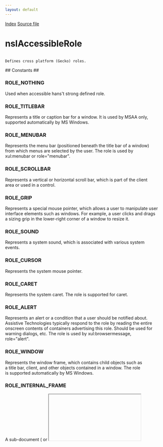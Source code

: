 ```yaml
---
layout: default
---
```

<div id='links'><a href="../index.html">Index</a>
<a href="http://dxr.mozilla.org/mozilla-central/source/accessible/interfaces/nsIAccessibleRole.idl">Source file</a>
</div>

# nsIAccessibleRole #
<code>  
Defines cross platform (Gecko) roles.  
  
</code>
## Constants ##

### ROLE_NOTHING ###
  
Used when accessible hans't strong defined role.  
  

### ROLE_TITLEBAR ###
  
Represents a title or caption bar for a window. It is used by MSAA only,  
supported automatically by MS Windows.  
  

### ROLE_MENUBAR ###
  
Represents the menu bar (positioned beneath the title bar of a window)  
from which menus are selected by the user. The role is used by  
xul:menubar or role="menubar".  
  

### ROLE_SCROLLBAR ###
  
Represents a vertical or horizontal scroll bar, which is part of the client  
area or used in a control.  
  

### ROLE_GRIP ###
  
Represents a special mouse pointer, which allows a user to manipulate user  
interface elements such as windows. For example, a user clicks and drags  
a sizing grip in the lower-right corner of a window to resize it.  
  

### ROLE_SOUND ###
  
Represents a system sound, which is associated with various system events.  
  

### ROLE_CURSOR ###
  
Represents the system mouse pointer.  
  

### ROLE_CARET ###
  
Represents the system caret. The role is supported for caret.  
  

### ROLE_ALERT ###
  
Represents an alert or a condition that a user should be notified about.  
Assistive Technologies typically respond to the role by reading the entire  
onscreen contents of containers advertising this role. Should be used for  
warning dialogs, etc. The role is used by xul:browsermessage,  
role="alert".  
  

### ROLE_WINDOW ###
  
Represents the window frame, which contains child objects such as  
a title bar, client, and other objects contained in a window. The role  
is supported automatically by MS Windows.  
  

### ROLE_INTERNAL_FRAME ###
  
A sub-document (<frame> or <iframe>)  
  

### ROLE_MENUPOPUP ###
  
Represents a menu, which presents a list of options from which the user can  
make a selection to perform an action. It is used for role="menu".  
  

### ROLE_MENUITEM ###
  
Represents a menu item, which is an entry in a menu that a user can choose  
to carry out a command, select an option. It is used for xul:menuitem,  
role="menuitem".  
  

### ROLE_TOOLTIP ###
  
Represents a ToolTip that provides helpful hints.  
  

### ROLE_APPLICATION ###
  
Represents a main window for an application. It is used for  
role="application". Also refer to ROLE_APP_ROOT  
  

### ROLE_DOCUMENT ###
  
Represents a document window. A document window is always contained within  
an application window. It is used for role="document".  
  

### ROLE_PANE ###
  
Represents a pane within a frame or document window. Users can navigate  
between panes and within the contents of the current pane, but cannot  
navigate between items in different panes. Thus, panes represent a level  
of grouping lower than frame windows or documents, but above individual  
controls. It is used for the first child of a <frame> or <iframe>.  
  

### ROLE_CHART ###
  
Represents a graphical image used to represent data.  
  

### ROLE_DIALOG ###
  
Represents a dialog box or message box. It is used for xul:dialog,   
role="dialog".  
  

### ROLE_BORDER ###
  
Represents a window border.  
  

### ROLE_GROUPING ###
  
Logically groups other objects. There is not always a parent-child  
relationship between the grouping object and the objects it contains. It  
is used for html:textfield, xul:groupbox, role="group".  
  

### ROLE_SEPARATOR ###
  
Used to visually divide a space into two regions, such as a separator menu  
item or a bar that divides split panes within a window. It is used for  
xul:separator, html:hr, role="separator".  
  

### ROLE_TOOLBAR ###
  
Represents a toolbar, which is a grouping of controls (push buttons or  
toggle buttons) that provides easy access to frequently used features. It  
is used for xul:toolbar, role="toolbar".  
  

### ROLE_STATUSBAR ###
  
Represents a status bar, which is an area at the bottom of a window that  
displays information about the current operation, state of the application,  
or selected object. The status bar has multiple fields, which display  
different kinds of information. It is used for xul:statusbar.  
  

### ROLE_TABLE ###
  
Represents a table that contains rows and columns of cells, and optionally,  
row headers and column headers. It is used for html:table,  
role="grid". Also refer to the following roles: ROLE_COLUMNHEADER,  
ROLE_ROWHEADER, ROLE_COLUMN, ROLE_ROW, ROLE_CELL.  
  

### ROLE_COLUMNHEADER ###
  
Represents a column header, providing a visual label for a column in  
a table. It is used for XUL tree column headers, html:th,  
role="colheader". Also refer to ROLE_TABLE.  
  

### ROLE_ROWHEADER ###
  
Represents a row header, which provides a visual label for a table row.  
It is used for role="rowheader". Also, see ROLE_TABLE.  
  

### ROLE_COLUMN ###
  
Represents a column of cells within a table. Also, see ROLE_TABLE.  
  

### ROLE_ROW ###
  
Represents a row of cells within a table. Also, see ROLE_TABLE.  
  

### ROLE_CELL ###
  
Represents a cell within a table. It is used for html:td,  
xul:tree cell and xul:listcell. Also, see ROLE_TABLE.  
  

### ROLE_LINK ###
  
Represents a link to something else. This object might look like text or  
a graphic, but it acts like a button. It is used for  
xul:label@class="text-link", html:a, html:area.  
  

### ROLE_HELPBALLOON ###
  
Displays a Help topic in the form of a ToolTip or Help balloon.  
  

### ROLE_CHARACTER ###
  
Represents a cartoon-like graphic object, such as Microsoft Office  
Assistant, which is displayed to provide help to users of an application.  
  

### ROLE_LIST ###
  
Represents a list box, allowing the user to select one or more items. It  
is used for xul:listbox, html:select@size, role="list". See also  
ROLE_LIST_ITEM.  
  

### ROLE_LISTITEM ###
  
Represents an item in a list. See also ROLE_LIST.  
  

### ROLE_OUTLINE ###
  
Represents an outline or tree structure, such as a tree view control,  
that displays a hierarchical list and allows the user to expand and  
collapse branches. Is is used for role="tree".  
  

### ROLE_OUTLINEITEM ###
  
Represents an item in an outline or tree structure. It is used for  
role="treeitem".  
  

### ROLE_PAGETAB ###
  
Represents a page tab, it is a child of a page tab list. It is used for  
xul:tab, role="treeitem". Also refer to ROLE_PAGETABLIST.  
  

### ROLE_PROPERTYPAGE ###
  
Represents a property sheet. It is used for xul:tabpanel,  
role="tabpanel".  
  

### ROLE_INDICATOR ###
  
Represents an indicator, such as a pointer graphic, that points to the  
current item.  
  

### ROLE_GRAPHIC ###
  
Represents a picture. Is is used for xul:image, html:img.  
  

### ROLE_STATICTEXT ###
  
Represents read-only text, such as labels for other controls or  
instructions in a dialog box. Static text cannot be modified or selected.  
Is is used for xul:label, xul:description, html:label, role="label".  
  

### ROLE_TEXT_LEAF ###
  
Represents selectable text that allows edits or is designated read-only.  
  

### ROLE_PUSHBUTTON ###
  
Represents a push button control. It is used for xul:button, html:button,  
role="button".  
  

### ROLE_CHECKBUTTON ###
  
Represents a check box control. It is used for xul:checkbox,  
html:input@type="checkbox", role="checkbox".  
  

### ROLE_RADIOBUTTON ###
  
Represents an option button, also called a radio button. It is one of a  
group of mutually exclusive options. All objects sharing a single parent  
that have this attribute are assumed to be part of single mutually  
exclusive group. It is used for xul:radio, html:input@type="radio",  
role="radio".  
  

### ROLE_COMBOBOX ###
  
Represents a combo box; an edit control with an associated list box that  
provides a set of predefined choices. It is used for html:select,  
xul:menulist, role="combobox".  
  

### ROLE_DROPLIST ###
  
Represents the calendar control.  
  

### ROLE_PROGRESSBAR ###
  
Represents a progress bar, dynamically showing the user the percent  
complete of an operation in progress. It is used for xul:progressmeter,  
role="progressbar".  
  

### ROLE_DIAL ###
  
Represents a dial or knob whose purpose is to allow a user to set a value.  
  

### ROLE_HOTKEYFIELD ###
  
Represents a hot-key field that allows the user to enter a combination or  
sequence of keystrokes.  
  

### ROLE_SLIDER ###
  
Represents a slider, which allows the user to adjust a setting in given  
increments between minimum and maximum values. It is used by xul:scale,  
role="slider".  
  

### ROLE_SPINBUTTON ###
  
Represents a spin box, which is a control that allows the user to increment  
or decrement the value displayed in a separate "buddy" control associated  
with the spin box. It is used for xul:spinbuttons.  
  

### ROLE_DIAGRAM ###
  
Represents a graphical image used to diagram data. It is used for svg:svg.  
  

### ROLE_ANIMATION ###
  
Represents an animation control, which contains content that changes over  
time, such as a control that displays a series of bitmap frames.  
  

### ROLE_EQUATION ###
  
Represents a mathematical equation. It is used by MATHML, where there is a  
rich DOM subtree for an equation. Use ROLE_FLAT_EQUATION for <img role="math" alt="[TeX]"/>  
  

### ROLE_BUTTONDROPDOWN ###
  
Represents a button that drops down a list of items.  
  

### ROLE_BUTTONMENU ###
  
Represents a button that drops down a menu.  
  

### ROLE_BUTTONDROPDOWNGRID ###
  
Represents a button that drops down a grid. It is used for xul:colorpicker.  
  

### ROLE_WHITESPACE ###
  
Represents blank space between other objects.  
  

### ROLE_PAGETABLIST ###
  
Represents a container of page tab controls. Is it used for xul:tabs,  
DHTML: role="tabs". Also refer to ROLE_PAGETAB.  
  

### ROLE_CLOCK ###
  
Represents a control that displays time.  
  

### ROLE_SPLITBUTTON ###
  
Represents a button on a toolbar that has a drop-down list icon directly  
adjacent to the button.  
  

### ROLE_IPADDRESS ###
  
Represents an edit control designed for an Internet Protocol (IP) address.  
The edit control is divided into sections for the different parts of the  
IP address.  
  

### ROLE_ACCEL_LABEL ###
  
Represents a label control that has an accelerator.  
  

### ROLE_ARROW ###
  
Represents an arrow in one of the four cardinal directions.  
  

### ROLE_CANVAS ###
  
Represents a control that can be drawn into and is used to trap events.  
It is used for html:canvas.  
  

### ROLE_CHECK_MENU_ITEM ###
  
Represents a menu item with a check box.  
  

### ROLE_COLOR_CHOOSER ###
  
Represents a specialized dialog that lets the user choose a color.  
  

### ROLE_DATE_EDITOR ###
  
Represents control whose purpose is to allow a user to edit a date.  
  

### ROLE_DESKTOP_ICON ###
  
An iconified internal frame in an ROLE_DESKTOP_PANE. Also refer to  
ROLE_INTERNAL_FRAME.  
  

### ROLE_DESKTOP_FRAME ###
  
A desktop pane. A pane that supports internal frames and iconified  
versions of those internal frames.  
  

### ROLE_DIRECTORY_PANE ###
  
A directory pane. A pane that allows the user to navigate through  
and select the contents of a directory. May be used by a file chooser.  
Also refer to ROLE_FILE_CHOOSER.  
  

### ROLE_FILE_CHOOSER ###
  
A file chooser. A specialized dialog that displays the files in the  
directory and lets the user select a file, browse a different directory,  
or specify a filename. May use the directory pane to show the contents of  
a directory. Also refer to ROLE_DIRECTORY_PANE.  
  

### ROLE_FONT_CHOOSER ###
  
A font chooser. A font chooser is a component that lets the user pick  
various attributes for fonts.  
  

### ROLE_CHROME_WINDOW ###
  
Frame role. A top level window with a title bar, border, menu bar, etc.  
It is often used as the primary window for an application.  
  

### ROLE_GLASS_PANE ###
  
 A glass pane. A pane that is guaranteed to be painted on top of all  
panes beneath it. Also refer to ROLE_ROOT_PANE.  
  

### ROLE_HTML_CONTAINER ###
  
A document container for HTML, whose children represent the document  
content.  
  

### ROLE_ICON ###
  
A small fixed size picture, typically used to decorate components.  
  

### ROLE_LABEL ###
  
Presents an icon or short string in an interface.  
  

### ROLE_LAYERED_PANE ###
  
A layered pane. A specialized pane that allows its children to be drawn  
in layers, providing a form of stacking order. This is usually the pane  
that holds the menu bar as  well as the pane that contains most of the  
visual components in a window. Also refer to ROLE_GLASS_PANE and  
ROLE_ROOT_PANE.  
  

### ROLE_OPTION_PANE ###
  
A specialized pane whose primary use is inside a dialog.  
  

### ROLE_PASSWORD_TEXT ###
  
A text object uses for passwords, or other places where the text content  
is not shown visibly to the user.  
  

### ROLE_POPUP_MENU ###
  
A temporary window that is usually used to offer the user a list of  
choices, and then hides when the user selects one of those choices.  
  

### ROLE_RADIO_MENU_ITEM ###
  
A radio button that is a menu item.  
  

### ROLE_ROOT_PANE ###
  
A root pane. A specialized pane that has a glass pane and a layered pane  
as its children. Also refer to ROLE_GLASS_PANE and ROLE_LAYERED_PANE.  
  

### ROLE_SCROLL_PANE ###
  
A scroll pane. An object that allows a user to incrementally view a large  
amount of information.  Its children can include scroll bars and a  
viewport. Also refer to ROLE_VIEW_PORT.  
  

### ROLE_SPLIT_PANE ###
  
A split pane. A specialized panel that presents two other panels at the  
same time. Between the two panels is a divider the user can manipulate to  
make one panel larger and the other panel smaller.  
  

### ROLE_TABLE_COLUMN_HEADER ###
  
The header for a column of a table.  
XXX: it looks this role is dupe of ROLE_COLUMNHEADER.  
  

### ROLE_TABLE_ROW_HEADER ###
  
The header for a row of a table.  
XXX: it looks this role is dupe of ROLE_ROWHEADER  
  

### ROLE_TEAR_OFF_MENU_ITEM ###
  
A menu item used to tear off and reattach its menu.  
  

### ROLE_TERMINAL ###
  
Represents an accessible terminal.  
  

### ROLE_TEXT_CONTAINER ###
  
Collection of objects that constitute a logical text entity.  
  

### ROLE_TOGGLE_BUTTON ###
  
A toggle button. A specialized push button that can be checked or  
unchecked, but does not provide a separate indicator for the current state.  
  

### ROLE_TREE_TABLE ###
  
Representas a control that is capable of expanding and collapsing rows as  
well as showing multiple columns of data.  
XXX: it looks like this role is dupe of ROLE_OUTLINE.  
  

### ROLE_VIEWPORT ###
  
A viewport. An object usually used in a scroll pane. It represents the  
portion of the entire data that the user can see. As the user manipulates  
the scroll bars, the contents of the viewport can change. Also refer to  
ROLE_SCROLL_PANE.  
  

### ROLE_HEADER ###
  
Header of a document page. Also refer to ROLE_FOOTER.  
  

### ROLE_FOOTER ###
  
Footer of a document page. Also refer to ROLE_HEADER.  
  

### ROLE_PARAGRAPH ###
  
A paragraph of text.  
  

### ROLE_RULER ###
  
A ruler such as those used in word processors.  
  

### ROLE_AUTOCOMPLETE ###
  
A text entry having dialog or list containing items for insertion into  
an entry widget, for instance a list of words for completion of a  
text entry. It is used for xul:textbox@autocomplete  
  

### ROLE_EDITBAR ###
  
 An editable text object in a toolbar.  
  

### ROLE_ENTRY ###
  
An control whose textual content may be entered or modified by the user.  
  

### ROLE_CAPTION ###
  
A caption describing another object.  
  

### ROLE_DOCUMENT_FRAME ###
  
A visual frame or container which contains a view of document content.  
Document frames may occur within another Document instance, in which case  
the second document may be said to be embedded in the containing instance.  
HTML frames are often ROLE_DOCUMENT_FRAME. Either this object, or a  
singleton descendant, should implement the Document interface.  
  

### ROLE_HEADING ###
  
Heading.  
  

### ROLE_PAGE ###
  
An object representing a page of document content.  It is used in documents  
which are accessed by the user on a page by page basis.  
  

### ROLE_SECTION ###
  
A container of document content.  An example of the use of this role is to  
represent an html:div.  
  

### ROLE_REDUNDANT_OBJECT ###
  
An object which is redundant with another object in the accessible  
hierarchy. ATs typically ignore objects with this role.  
  

### ROLE_FORM ###
  
A container of form controls. An example of the use of this role is to  
represent an html:form.  
  

### ROLE_IME ###
  
An object which is used to allow input of characters not found on a  
keyboard, such as the input of Chinese characters on a Western keyboard.  
  

### ROLE_APP_ROOT ###
  
XXX: document this.  
  

### ROLE_PARENT_MENUITEM ###
  
Represents a menu item, which is an entry in a menu that a user can choose  
to display another menu.  
  

### ROLE_CALENDAR ###
  
A calendar that allows the user to select a date.  
  

### ROLE_COMBOBOX_LIST ###
  
A list of items that is shown by combobox.  
  

### ROLE_COMBOBOX_OPTION ###
  
A item of list that is shown by combobox;  
  

### ROLE_IMAGE_MAP ###
  
An image map -- has child links representing the areas  
  

### ROLE_OPTION ###
  
An option in a listbox  
  

### ROLE_RICH_OPTION ###
  
A rich option in a listbox, it can have other widgets as children  
  

### ROLE_LISTBOX ###
  
A list of options  
  

### ROLE_FLAT_EQUATION ###
  
Represents a mathematical equation in the accessible name  
  

### ROLE_GRID_CELL ###
  
Represents a cell within a grid. It is used for role="gridcell". Unlike  
ROLE_CELL, it allows the calculation of the accessible name from subtree.  
Also, see ROLE_TABLE.  
  

### ROLE_EMBEDDED_OBJECT ###
  
Represents an embedded object. It is used for html:object or html:embed.  
  

### ROLE_NOTE ###
  
A note. Originally intended to be hidden until activated, but now also used  
for things like html 'aside'.  
  

### ROLE_FIGURE ###
  
A figure. Used for things like HTML5 figure element.  
  

### ROLE_CHECK_RICH_OPTION ###
  
Represents a rich item with a check box.  
  

### ROLE_DEFINITION_LIST ###
  
An HTML definition list <dl>  
  

### ROLE_TERM ###
  
An HTML definition term <dt>  
  

### ROLE_DEFINITION ###
  
An HTML definition <dd>  
  

### ROLE_KEY ###
  
A keyboard or keypad key.  
  
